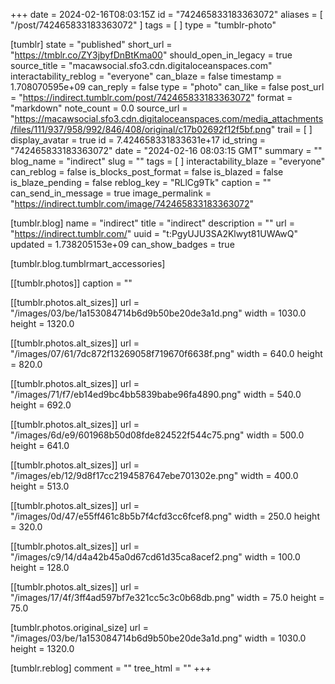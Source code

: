 +++
date = 2024-02-16T08:03:15Z
id = "742465833183363072"
aliases = [ "/post/742465833183363072" ]
tags = [ ]
type = "tumblr-photo"

[tumblr]
state = "published"
short_url = "https://tmblr.co/ZY3jbyfDnBtKma00"
should_open_in_legacy = true
source_title = "macawsocial.sfo3.cdn.digitaloceanspaces.com"
interactability_reblog = "everyone"
can_blaze = false
timestamp = 1.708070595e+09
can_reply = false
type = "photo"
can_like = false
post_url = "https://indirect.tumblr.com/post/742465833183363072"
format = "markdown"
note_count = 0.0
source_url = "https://macawsocial.sfo3.cdn.digitaloceanspaces.com/media_attachments/files/111/937/958/992/846/408/original/c17b02692f12f5bf.png"
trail = [ ]
display_avatar = true
id = 7.424658331833631e+17
id_string = "742465833183363072"
date = "2024-02-16 08:03:15 GMT"
summary = ""
blog_name = "indirect"
slug = ""
tags = [ ]
interactability_blaze = "everyone"
can_reblog = false
is_blocks_post_format = false
is_blazed = false
is_blaze_pending = false
reblog_key = "RLlCg9Tk"
caption = ""
can_send_in_message = true
image_permalink = "https://indirect.tumblr.com/image/742465833183363072"

[tumblr.blog]
name = "indirect"
title = "indirect"
description = ""
url = "https://indirect.tumblr.com/"
uuid = "t:PgyUJU3SA2Klwyt81UWAwQ"
updated = 1.738205153e+09
can_show_badges = true

[tumblr.blog.tumblrmart_accessories]

[[tumblr.photos]]
caption = ""

[[tumblr.photos.alt_sizes]]
url = "/images/03/be/1a153084714b6d9b50be20de3a1d.png"
width = 1030.0
height = 1320.0

[[tumblr.photos.alt_sizes]]
url = "/images/07/61/7dc872f13269058f719670f6638f.png"
width = 640.0
height = 820.0

[[tumblr.photos.alt_sizes]]
url = "/images/71/f7/eb14ed9bc4bb5839babe96fa4890.png"
width = 540.0
height = 692.0

[[tumblr.photos.alt_sizes]]
url = "/images/6d/e9/601968b50d08fde824522f544c75.png"
width = 500.0
height = 641.0

[[tumblr.photos.alt_sizes]]
url = "/images/eb/12/9d8f17cc2194587647ebe701302e.png"
width = 400.0
height = 513.0

[[tumblr.photos.alt_sizes]]
url = "/images/0d/47/e55ff461c8b5b7f4cfd3cc6fcef8.png"
width = 250.0
height = 320.0

[[tumblr.photos.alt_sizes]]
url = "/images/c9/14/d4a42b45a0d67cd61d35ca8acef2.png"
width = 100.0
height = 128.0

[[tumblr.photos.alt_sizes]]
url = "/images/17/4f/3ff4ad597bf7e321cc5c3c0b68db.png"
width = 75.0
height = 75.0

[tumblr.photos.original_size]
url = "/images/03/be/1a153084714b6d9b50be20de3a1d.png"
width = 1030.0
height = 1320.0

[tumblr.reblog]
comment = ""
tree_html = ""
+++
